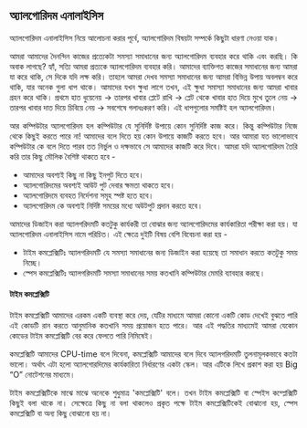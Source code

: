 ## অ্যালগোরিদম এনালাইসিস

<div style="text-align: justify">
অ্যালগোরিদম এনালাইসিস নিয়ে আলোচনা করার পূর্বে, অ্যালগোরিদম বিষয়টা সম্পর্কে কিছুটা ধারণা নেওয়া যাক।  
 
আমরা আমাদের দৈনন্দিন কাজের প্রত্যেকটা সমস্যা সমাধানের জন্য অ্যালগোরিদম ব্যবহার করে থাকি এবং করছি। কি অবাক লাগছে? হ্যাঁ, সত্যি আমরা প্রত্যকে অ্যালগোরিদম ব্যবহার করি। আমাদের ব্যাক্তিগত কাজের সমাধানের জন্য আমরা যা করে থাকি, সে দিকে যদি লক্ষ করি। তাহলে আমরা দেখব সমস্যা সমাধানের জন্য আমরা বিভিন্ন উপায় অবলম্বন করে থাকি, যার অনেক গুলা ধাপ থাকে। আমাদের যখন ক্ষুধা লাগে তখন, এই ক্ষুধা সমাস্যা সমাধানের জন্য আমরা খাবার গ্রহন করে থাকি। প্রথমে হাত ধুয়েনেয় -> তারপর খাবার প্লেটে রাখি -> প্লেট থেকে খাবার হাত দিয়ে মুখে তুলে নেয় -> তারপর খাবার দাত দিয়ে চিবিয়ে নেয় -> সবশেষে গলাধঃকরণ করি। এই ধাপগুলোর সমষ্টিই হল অ্যালগোরিদম।

আর কম্পিউটার অ্যালগোরিদম হল কম্পিউটার যে সুনির্দিষ্ট উপায়ে কোন সুনির্দিষ্ট কাজ করে। কিন্তু কম্পিউটার নিজে থেকে কিছুই করতে পারে না! আমাদের বলে দিতে হয় কোন উপায়ে কাজটি করতে হবে। আর আমারা যত ভালোভাবে কম্পিউটার কে বলে দিতে পারব তত নির্ভুল ও দক্ষভাবে সে আমাদের কাজটি করে দিবে। আমরা যদি অ্যালগোরিদম তৈরি করি তার কিছু মৌলিক বৈশিষ্ট থাকতে হবে - 
- আমাদের অবশ্যই কিছু না কিছু ইনপুট দিতে হবে।
- অ্যালগোরিদমের অবশ্যই আউট পুট দেবার ক্ষমতা থাকতে হবে।
- অ্যালগোরিদমে ব্যবহত নির্দেশনা সমূহ স্পষ্ট হতে হবে।
- অ্যালগোরিদম কে অবশ্যই নির্দিষ্ট সময়ের মধ্যে অউটপুট প্রদান করতে হবে।

আমাদের ডিজাইন করা অ্যালগরিদমটি কতটুকু কার্যকরী তা বোঝার জন্য অ্যালগোরিদমের কার্যকারিতা পরীক্ষা করা হয়। যা অ্যালগোরিদম এনালাইসিস নামে পরিচিত। এই ক্ষেত্রে দুইটি বিষয়  বেশি বিবেচনা করা হয় - 
- টাইম কমপ্লেক্সিটিঃ অ্যালগরিদমটি যে সমস্যা সমাধানের জন্য ডিজাইন করা হয়েছে তা সমাধান করতে কতটুকু সময় নিচ্ছে।
- স্পেস কমপ্লেক্সিটিঃ অ্যালগরিদমটি সমস্যা সমাধানের সময় কতখানি কম্পিউটার মেমরি ব্যাবহার করছে।
</div>

#### টাইম কমপ্লেক্সিটি
<div style="text-align: justify">
টাইম কমপ্লেক্সিটি আমাদের এরকম একটি ব্যবস্থা করে দেয়, যেটির মাধ্যমে আমরা কোনো একটি কোড দেখেই বুঝতে পারি এই কোডটি রান করতে আনুমানিক কতখানি সময় প্রয়োজন হতে পারে। আর এই পদ্ধতির মাধ্যমেই আমরা যেকোন কোডের  টাইম কমপ্লেক্সিটি বের করে ফেলতে পারি নিমিষেই।

কমপ্লেক্সিটি আমাদের CPU-time বলে দিবেনা, কমপ্লেক্সিটি আমাদের বলে দিবে অ্যালগরিদমটি তুলনামূলকভাবে কতটা ভালো। অর্থাৎ এটা হলো অ্যালগোরদিমের কার্যকারিতা নির্ধারণের একটা স্কেল। আর এটিকে লিখে প্রকাশ করা হয় Big “O” নোটেশনের মাধ্যমে।

টাইম কমপ্লেক্সিটিকে মাঝে মাঝে অনেকে শুধুমাত্র 'কমপ্লেক্সিটি' বলে। তখন টাইম কমপ্লেক্সিটি বা স্পেইস কম্প্লেক্সিটি কিছুই বলা থাকে না। সেক্ষেত্রে কিছু না বলা থাকলেও প্রকৃত পক্ষে টাইম কমপ্লেক্সিটিকেই বোঝানো হয়, স্পেস কমপ্লেক্সিটি বা অন্য কিছু বোঝানো হয় না। 
</div>